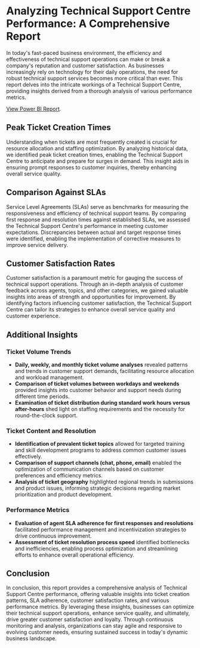# Analyzing Technical Support Centre Performance: A Comprehensive Report

In today's fast-paced business environment, the efficiency and effectiveness of technical support operations can make or break a company's reputation and customer satisfaction. As businesses increasingly rely on technology for their daily operations, the need for robust technical support services becomes more critical than ever. This report delves into the intricate workings of a Technical Support Centre, providing insights derived from a thorough analysis of various performance metrics.

[View Power BI Report](https://app.powerbi.com/view?r=eyJrIjoiZjc3YjFlZTgtMGFmZC00YmM0LTg4OWEtNjBlMGRmZDVlYzA0IiwidCI6IjQ2NTRiNmYxLTBlNDctNDU3OS1hOGExLTAyZmU5ZDk0M2M3YiIsImMiOjl9).

## Peak Ticket Creation Times
Understanding when tickets are most frequently created is crucial for resource allocation and staffing optimization. By analyzing historical data, we identified peak ticket creation times, enabling the Technical Support Centre to anticipate and prepare for surges in demand. This insight aids in ensuring prompt responses to customer inquiries, thereby enhancing overall service quality.

## Comparison Against SLAs
Service Level Agreements (SLAs) serve as benchmarks for measuring the responsiveness and efficiency of technical support teams. By comparing first response and resolution times against established SLAs, we assessed the Technical Support Centre's performance in meeting customer expectations. Discrepancies between actual and target response times were identified, enabling the implementation of corrective measures to improve service delivery.

## Customer Satisfaction Rates
Customer satisfaction is a paramount metric for gauging the success of technical support operations. Through an in-depth analysis of customer feedback across agents, topics, and other categories, we gained valuable insights into areas of strength and opportunities for improvement. By identifying factors influencing customer satisfaction, the Technical Support Centre can tailor its strategies to enhance overall service quality and customer experience.

## Additional Insights

### Ticket Volume Trends
- **Daily, weekly, and monthly ticket volume analyses** revealed patterns and trends in customer support demands, facilitating resource allocation and workload management.
- **Comparison of ticket volumes between workdays and weekends** provided insights into customer behavior and support needs during different time periods.
- **Examination of ticket distribution during standard work hours versus after-hours** shed light on staffing requirements and the necessity for round-the-clock support.

### Ticket Content and Resolution
- **Identification of prevalent ticket topics** allowed for targeted training and skill development programs to address common customer issues effectively.
- **Comparison of support channels (chat, phone, email)** enabled the optimization of communication channels based on customer preferences and efficiency metrics.
- **Analysis of ticket geography** highlighted regional trends in submissions and product issues, informing strategic decisions regarding market prioritization and product development.

### Performance Metrics
- **Evaluation of agent SLA adherence for first responses and resolutions** facilitated performance management and incentivization strategies to drive continuous improvement.
- **Assessment of ticket resolution process speed** identified bottlenecks and inefficiencies, enabling process optimization and streamlining efforts to enhance overall operational efficiency.

## Conclusion
In conclusion, this report provides a comprehensive analysis of Technical Support Centre performance, offering valuable insights into ticket creation patterns, SLA adherence, customer satisfaction rates, and various performance metrics. By leveraging these insights, businesses can optimize their technical support operations, enhance service quality, and ultimately, drive greater customer satisfaction and loyalty. Through continuous monitoring and analysis, organizations can stay agile and responsive to evolving customer needs, ensuring sustained success in today's dynamic business landscape.
